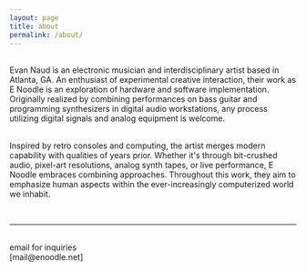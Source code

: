 ```yaml
---
layout: page
title: about
permalink: /about/
---
```


<br/>
Evan Naud is an electronic musician and interdisciplinary artist based in Atlanta, GA. An enthusiast of experimental creative interaction, their work as E Noodle is an exploration of hardware and software implementation. Originally realized by combining performances on bass guitar and programming synthesizers in digital audio workstations, any process utilizing digital signals and analog equipment is welcome.

<div class="img_row">
	<img class="col one" src="{{ site.baseurl }}/img/about/about_bass-bw.png" alt="" title="E-electric-bass"/>
	<img class="col one" src="{{ site.baseurl }}/img/about/E_max.jpg" alt="" title="E-max-res"/>
	<img class="col one" src="{{ site.baseurl }}/img/about/en-bio-3.png" alt="" title="E-synth-silhouette"/>

</div>

Inspired by retro consoles and computing, the artist merges modern capability with qualities of years prior. Whether it's through bit-crushed audio, pixel-art resolutions, analog synth tapes, or live performance, E Noodle embraces combining approaches. Throughout this work, they aim to emphasize human aspects within the ever-increasingly computerized world we inhabit.​

<br/>
<hr/>
<br/>
<span class="contacticon center">
	<a href="mailto:mail@enoodle.net"><i class="fa fa-envelope-square"></i></a>
</span>
<div class="col three caption">
	email for inquiries
<div class="col three caption">
	[mail@enoodle.net]
</div>

